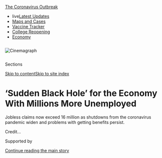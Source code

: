 <div id="app">

<div>

<div>

<div>

</div>

<div data-aria-hidden="false">

<div id="site-content" data-role="main">

<div>

<div class="css-1aor85t" style="opacity:0.000000001;z-index:-1;visibility:hidden">

<div class="css-1hqnpie">

<div class="css-epjblv">

<span class="css-17xtcya">[Economy](/section/business/economy)</span><span class="css-x15j1o">|</span><span class="css-fwqvlz">‘Sudden
Black Hole’ for the Economy With Millions More
Unemployed</span>

</div>

<div class="css-k008qs">

<div class="css-1iwv8en">

<span class="css-18z7m18"></span>

<div>

</div>

</div>

<span class="css-1n6z4y">https://nyti.ms/2x6yprJ</span>

<div class="css-1705lsu">

<div class="css-4xjgmj">

<div class="css-4skfbu" data-role="toolbar" data-aria-label="Social Media Share buttons, Save button, and Comments Panel with current comment count" data-testid="share-tools">

  - 
  - 
  - 
  - 
    
    <div class="css-6n7j50">
    
    </div>

  - 
  - 

</div>

</div>

</div>

</div>

</div>

</div>

<div id="NYT_TOP_BANNER_REGION" class="css-11qgg8s">

<div>

<div id="styln-prism-menu-1592847958612" class="section interactive-content interactive-size-medium css-1du2ztb">

<div class="css-17ih8de interactive-body">

<div id="scroll-container" class="css-1gj85ro">

[<span class="styln-title-wrap"><span class="css-1pje3qr">The
Coronavirus</span><span class="css-1pje3qr">
Outbreak</span></span>](https://www.nytimes3xbfgragh.onion/news-event/coronavirus?action=click&pgtype=Article&state=default&region=TOP_BANNER&context=storylines_menu)

  - <span class="css-kqxiym" data-emphasize="true">live</span>[Latest
    Updates](https://www.nytimes3xbfgragh.onion/2020/08/04/world/coronavirus-covid-19.html?action=click&pgtype=Article&state=default&region=TOP_BANNER&context=storylines_menu)
  - [Maps and
    Cases](https://www.nytimes3xbfgragh.onion/interactive/2020/us/coronavirus-us-cases.html?action=click&pgtype=Article&state=default&region=TOP_BANNER&context=storylines_menu)
  - [Vaccine
    Tracker](https://www.nytimes3xbfgragh.onion/interactive/2020/science/coronavirus-vaccine-tracker.html?action=click&pgtype=Article&state=default&region=TOP_BANNER&context=storylines_menu)
  - [College
    Reopening](https://www.nytimes3xbfgragh.onion/2020/08/02/us/covid-college-reopening.html?action=click&pgtype=Article&state=default&region=TOP_BANNER&context=storylines_menu)
  - [Economy](https://www.nytimes3xbfgragh.onion/live/2020/08/03/business/stock-market-today-coronavirus?action=click&pgtype=Article&state=default&region=TOP_BANNER&context=storylines_menu)

</div>

</div>

</div>

</div>

</div>

<div id="fullBleedHeaderContent">

<div class="css-n4ws9g">

<div class="sizeFull css-pvifa0">

<div class="css-14houu5" style="width:100%;overflow:hidden">

<div class="css-122y91a">

![Cinemagraph](https://static01.graylady3jvrrxbe.onion/images/2020/04/09/business/09virus-jobless6/09virus-jobless6-superJumbo.jpg)

</div>

</div>

</div>

</div>

<div class="css-3z92zw">

<div class="css-6cn7ki">

<div class="NYTAppHideMasthead css-1bcu9v6 e1suatyy0">

<div class="section css-1o1qe8k e1suatyy2">

<div class="css-cu5p7t er09x8g0">

<div class="css-6n7j50">

</div>

<span class="css-1dv1kvn">Sections</span>

[Skip to content](#site-content)[Skip to site index](#site-index)

</div>

<div class="css-10698na e1huz5gh0">

</div>

</div>

</div>

<div class="css-3kdwtz ehdk2mb0">

# ‘Sudden Black Hole’ for the Economy With Millions More Unemployed

</div>

Jobless claims now exceed 16 million as shutdowns from the coronavirus
pandemic widen and problems with getting benefits
persist.

</div>

</div>

<div class="css-nwzfg5 e1gnum310">

<span class="css-1f9pvn2 economy"></span><span class="css-cnj6d5 e1z0qqy90" itemprop="copyrightHolder"><span class="css-1ly73wi e1tej78p0">Credit...</span><span><span></span></span></span>

</div>

<div id="sponsor-wrapper" class="css-1hyfx7x">

<div id="sponsor-slug" class="css-19vbshk">

Supported by

</div>

[Continue reading the main
story](#after-sponsor)

<div id="sponsor" class="ad sponsor-wrapper" style="text-align:center;height:100%;display:block">

</div>

<div id="after-sponsor">

</div>

</div>

<div class="css-1wx1auc e1gnum311">

<div class="css-18e8msd">

<div class="css-pdw9fk epjyd6m0">

<div class="css-1txwxcy ey68jwv0" data-aria-hidden="true">

[![Patricia
Cohen](https://static01.graylady3jvrrxbe.onion/images/2018/02/16/multimedia/author-patricia-cohen/author-patricia-cohen-thumbLarge.jpg
"Patricia Cohen")](https://www.nytimes3xbfgragh.onion/by/patricia-cohen)[![Tiffany
Hsu](https://static01.graylady3jvrrxbe.onion/images/2018/12/06/multimedia/author-tiffany-hsu/author-tiffany-hsu-thumbLarge.png
"Tiffany Hsu")](https://www.nytimes3xbfgragh.onion/by/tiffany-hsu)

</div>

<div class="css-1baulvz">

By [<span class="css-1baulvz" itemprop="name">Patricia
Cohen</span>](https://www.nytimes3xbfgragh.onion/by/patricia-cohen) and
[<span class="css-1baulvz last-byline" itemprop="name">Tiffany
Hsu</span>](https://www.nytimes3xbfgragh.onion/by/tiffany-hsu)

</div>

</div>

  - 
    
    <div class="css-ld3wwf e16638kd2">
    
    Published April 9, 2020Updated May 28,
    2020
    
    </div>

  - 
    
    <div class="css-4xjgmj">
    
    <div class="css-pvvomx" data-role="toolbar" data-aria-label="Social Media Share buttons, Save button, and Comments Panel with current comment count" data-testid="share-tools">
    
      - 
      - 
      - 
      - 
        
        <div class="css-6n7j50">
        
        </div>
    
      - 
      - 
    
    </div>
    
    </div>

</div>

</div>

</div>

<div class="section meteredContent css-1r7ky0e" name="articleBody" itemprop="articleBody">

<div class="css-1fanzo5 StoryBodyCompanionColumn">

<div class="css-53u6y8">

With the coronavirus outbreak shutting businesses in every state, fresh
evidence of the economic devastation was delivered Thursday as a
government report showed that 6.6 million more
[workers](https://www.nytimes3xbfgragh.onion/article/self-employed-workers-unemployment-coronavirus-stimulus-package.html)
had lost their jobs.

The [Labor Department announcement](https://www.dol.gov/ui/data.pdf),
reflecting last week’s filings for [unemployment
benefits](https://www.nytimes3xbfgragh.onion/2020/07/23/business/economy/unemployment-benefits.html),
meant that more than 16 million people had been put out of work in just
three weeks, an unheard-of figure. Two years of job losses from the last
recession produced barely half that total.

Many economists say the actual job losses so far are almost certainly
greater, and there is wide agreement that they will continue to mount.

It’s as if “the economy as a whole has fallen into some sudden black
hole,” said Kathy Bostjancic, chief U.S. financial economist at Oxford
Economics.

</div>

</div>

<div class="css-1fanzo5 StoryBodyCompanionColumn">

<div class="css-53u6y8">

The Federal Reserve [redoubled its
effort](https://www.nytimes3xbfgragh.onion/2020/03/15/business/economy/federal-reserve-coronavirus.html)
to break that fall on Thursday with an ambitious plan to help companies
and state and local governments gain access to funding. The Fed said its
new and expanded programs could pump $2.3 trillion into the economy.

The central bank’s intervention was welcomed in financial markets, with
the S\&P 500 stock index ending the day with a gain of almost 1.5
percent.

But additional relief from Washington [hit a Senate
roadblock](https://www.nytimes3xbfgragh.onion/2020/04/09/us/politics/congress-coronavirus-small-businesses.html)
over what to include. Republicans have proposed $250 billion to
replenish a loan program for distressed small businesses, while
Democrats want $250 billion more to assist hospitals and state and local
governments dealing with coronavirus-related expenses and revenue
shortfalls.

What it will take to stabilize the economy is no more than guesswork,
many analysts say. The purposeful and sudden halt in economic activity
has no precedent, and no one knows when the restrictions on movement and
commerce enacted to slow infections will be
lifted.

</div>

</div>

<div id="weekly-jobless-claims" class="section interactive-content interactive-size-scoop css-1fwl6kh" data-id="100000007079534">

<div class="css-17ih8de interactive-body" data-sourceid="100000007079534">

<div id="g-jobless-claims-box" class="ai2html">

<div id="g-jobless-claims-335" class="g-artboard" style="max-width: 335px;max-height: 458px" data-aspect-ratio="0.731" data-min-width="0" data-max-width="599">

<div style="padding: 0 0 136.7656% 0;">

</div>

![](data:image/gif;base64,R0lGODlhCgAKAIAAAB8fHwAAACH5BAEAAAAALAAAAAAKAAoAAAIIhI+py+0PYysAOw==)

<div id="g-ai0-1" class="g-graphic g-aiAbs g-aiPointText" style="top:9.8757%;margin-top:-7.2px;right:97.612%;width:29px;">

6

</div>

<div id="g-ai0-2" class="g-graphic g-aiAbs g-aiPointText" style="top:9.8757%;margin-top:-7.2px;left:2.7869%;width:58px;">

million

</div>

<div id="g-ai0-3" class="g-graphic g-aiAbs g-aiPointText" style="top:21.7963%;margin-top:-7.9px;right:7.3489%;width:135px;">

16,780,000

</div>

<div id="g-ai0-4" class="g-graphic g-aiAbs g-aiPointText" style="top:23.4079%;margin-top:-7.2px;right:97.612%;width:29px;">

5

</div>

<div id="g-ai0-5" class="g-graphic g-aiAbs g-aiPointText" style="top:28.8645%;margin-top:-16.2px;right:7.2839%;width:132px;">

Claims were filed in

the last three
weeks

</div>

<div id="g-ai0-6" class="g-graphic g-aiAbs g-aiPointText" style="top:37.1584%;margin-top:-7.2px;right:97.612%;width:29px;">

4

</div>

<div id="g-ai0-7" class="g-graphic g-aiAbs g-aiPointText" style="top:44.4739%;margin-top:-7.8px;left:22.8468%;width:237px;">

Initial jobless claims, per
week

</div>

<div id="g-ai0-8" class="g-graphic g-aiAbs g-aiPointText" style="top:48.0715%;margin-top:-8.2px;left:22.8468%;width:131px;">

Seasonally
adjusted

</div>

<div id="g-ai0-9" class="g-graphic g-aiAbs g-aiPointText" style="top:50.6907%;margin-top:-7.2px;right:97.612%;width:29px;">

3

</div>

<div id="g-ai0-10" class="g-graphic g-aiAbs g-aiPointText" style="top:64.223%;margin-top:-7.2px;right:97.612%;width:29px;">

2

</div>

<div id="g-ai0-11" class="g-graphic g-aiAbs g-aiPointText" style="top:73.39%;margin-top:-8.2px;left:30.8404%;margin-left:-44px;width:88px;">

RECESSION

</div>

<div id="g-ai0-12" class="g-graphic g-aiAbs g-aiPointText" style="top:77.9735%;margin-top:-7.2px;right:97.612%;width:29px;">

1

</div>

<div id="g-ai0-13" class="g-graphic g-aiAbs g-aiPointText" style="top:91.5057%;margin-top:-7.2px;right:97.612%;width:29px;">

0

</div>

<div id="g-ai0-14" class="g-graphic g-aiAbs g-aiPointText" style="top:97.5079%;margin-top:-7.7px;left:6.8825%;margin-left:-20px;width:40px;">

’04

</div>

<div id="g-ai0-15" class="g-graphic g-aiAbs g-aiPointText" style="top:97.5079%;margin-top:-7.7px;left:29.1731%;margin-left:-20px;width:40px;">

’08

</div>

<div id="g-ai0-16" class="g-graphic g-aiAbs g-aiPointText" style="top:97.5079%;margin-top:-7.7px;left:35.7548%;margin-left:-20px;width:40px;">

’09

</div>

<div id="g-ai0-17" class="g-graphic g-aiAbs g-aiPointText" style="top:97.5079%;margin-top:-7.7px;left:52.596%;margin-left:-19.5px;width:39px;">

’12

</div>

<div id="g-ai0-18" class="g-graphic g-aiAbs g-aiPointText" style="top:97.5079%;margin-top:-7.7px;left:75.4241%;margin-left:-19.5px;width:39px;">

’16

</div>

<div id="g-ai0-19" class="g-graphic g-aiAbs g-aiPointText" style="top:97.5079%;margin-top:-7.7px;left:96.8661%;margin-left:-20px;width:40px;">

’20

</div>

</div>

<div id="g-jobless-claims-600" class="g-artboard" style="width:600px; height:458.164854781364px;" data-aspect-ratio="1.31" data-min-width="600" data-max-width="719">

<div style="">

</div>

![](data:image/gif;base64,R0lGODlhCgAKAIAAAB8fHwAAACH5BAEAAAAALAAAAAAKAAoAAAIIhI+py+0PYysAOw==)

<div id="g-ai1-1" class="g-graphic g-aiAbs g-aiPointText" style="top:9.8757%;margin-top:-7.2px;right:98.7383%;width:29px;">

6

</div>

<div id="g-ai1-2" class="g-graphic g-aiAbs g-aiPointText" style="top:9.8757%;margin-top:-7.2px;left:1.6111%;width:58px;">

million

</div>

<div id="g-ai1-3" class="g-graphic g-aiAbs g-aiPointText" style="top:21.5852%;margin-top:-7.9px;right:6.6675%;width:145px;">

16,780,000

</div>

<div id="g-ai1-4" class="g-graphic g-aiAbs g-aiPointText" style="top:23.6262%;margin-top:-7.2px;right:98.7383%;width:29px;">

5

</div>

<div id="g-ai1-5" class="g-graphic g-aiAbs g-aiPointText" style="top:28.6462%;margin-top:-14.2px;right:6.5877%;width:132px;">

Claims were filed in

the last three
weeks

</div>

<div id="g-ai1-6" class="g-graphic g-aiAbs g-aiPointText" style="top:37.3767%;margin-top:-7.2px;right:98.7383%;width:29px;">

4

</div>

<div id="g-ai1-7" class="g-graphic g-aiAbs g-aiPointText" style="top:50.909%;margin-top:-7.2px;right:98.7383%;width:29px;">

3

</div>

<div id="g-ai1-8" class="g-graphic g-aiAbs g-aiPointText" style="top:59.6395%;margin-top:-8.2px;left:30.1638%;margin-left:-44px;width:88px;">

RECESSION

</div>

<div id="g-ai1-9" class="g-graphic g-aiAbs g-aiPointText" style="top:64.6595%;margin-top:-7.2px;right:98.7383%;width:29px;">

2

</div>

<div id="g-ai1-10" class="g-graphic g-aiAbs g-aiPointText" style="top:71.5384%;margin-top:-7.8px;left:36.9664%;width:237px;">

Initial jobless claims, per
week

</div>

<div id="g-ai1-11" class="g-graphic g-aiAbs g-aiPointText" style="top:75.3543%;margin-top:-7.2px;left:36.9664%;width:131px;">

Seasonally
adjusted

</div>

<div id="g-ai1-12" class="g-graphic g-aiAbs g-aiPointText" style="top:78.41%;margin-top:-7.2px;right:98.7383%;width:29px;">

1

</div>

<div id="g-ai1-13" class="g-graphic g-aiAbs g-aiPointText" style="top:91.9422%;margin-top:-7.2px;right:98.7383%;width:29px;">

0

</div>

<div id="g-ai1-14" class="g-graphic g-aiAbs g-aiPointText" style="top:97.4056%;margin-top:-7.3px;left:5.6035%;margin-left:-20px;width:40px;">

’04

</div>

<div id="g-ai1-15" class="g-graphic g-aiAbs g-aiPointText" style="top:97.4056%;margin-top:-7.3px;left:29.0319%;margin-left:-20px;width:40px;">

’08

</div>

<div id="g-ai1-16" class="g-graphic g-aiAbs g-aiPointText" style="top:97.4056%;margin-top:-7.3px;left:34.861%;margin-left:-20px;width:40px;">

’09

</div>

<div id="g-ai1-17" class="g-graphic g-aiAbs g-aiPointText" style="top:97.6237%;margin-top:-7.3px;left:52.4312%;margin-left:-19.5px;width:39px;">

’12

</div>

<div id="g-ai1-18" class="g-graphic g-aiAbs g-aiPointText" style="top:97.6237%;margin-top:-7.3px;left:75.8035%;margin-left:-19.5px;width:39px;">

’16

</div>

<div id="g-ai1-19" class="g-graphic g-aiAbs g-aiPointText" style="top:97.8421%;margin-top:-7.3px;left:98.0656%;margin-left:-20px;width:40px;">

’20

</div>

</div>

<div id="g-jobless-claims-720" class="g-artboard" style="width:720px; height:458.164854781364px;" data-aspect-ratio="1.571" data-min-width="720" data-max-width="1049">

<div style="">

</div>

![](data:image/gif;base64,R0lGODlhCgAKAIAAAB8fHwAAACH5BAEAAAAALAAAAAAKAAoAAAIIhI+py+0PYysAOw==)

<div id="g-ai2-1" class="g-graphic g-aiAbs g-aiPointText" style="top:8.926%;margin-top:-7.9px;right:5.619%;width:145px;">

16,780,000

</div>

<div id="g-ai2-2" class="g-graphic g-aiAbs g-aiPointText" style="top:10.0939%;margin-top:-7.2px;right:98.6708%;width:29px;">

6

</div>

<div id="g-ai2-3" class="g-graphic g-aiAbs g-aiPointText" style="top:10.0939%;margin-top:-7.2px;left:1.6725%;width:58px;">

million

</div>

<div id="g-ai2-4" class="g-graphic g-aiAbs g-aiPointText" style="top:15.7729%;margin-top:-15.3px;right:5.6129%;width:140px;">

Claims were filed in

the last three
weeks

</div>

<div id="g-ai2-5" class="g-graphic g-aiAbs g-aiPointText" style="top:23.6262%;margin-top:-7.2px;right:98.6708%;width:29px;">

5

</div>

<div id="g-ai2-6" class="g-graphic g-aiAbs g-aiPointText" style="top:37.0602%;margin-top:-7.8px;left:39.0016%;width:264px;">

Initial jobless claims, per
week

</div>

<div id="g-ai2-7" class="g-graphic g-aiAbs g-aiPointText" style="top:37.3767%;margin-top:-7.2px;right:98.6708%;width:29px;">

4

</div>

<div id="g-ai2-8" class="g-graphic g-aiAbs g-aiPointText" style="top:41.8552%;margin-top:-7.8px;left:39.0016%;width:139px;">

Seasonally
adjusted

</div>

<div id="g-ai2-9" class="g-graphic g-aiAbs g-aiPointText" style="top:50.909%;margin-top:-7.2px;right:98.6708%;width:29px;">

3

</div>

<div id="g-ai2-10" class="g-graphic g-aiAbs g-aiPointText" style="top:59.6395%;margin-top:-8.2px;left:29.7043%;margin-left:-44px;width:88px;">

RECESSION

</div>

<div id="g-ai2-11" class="g-graphic g-aiAbs g-aiPointText" style="top:64.6595%;margin-top:-7.2px;right:98.6708%;width:29px;">

2

</div>

<div id="g-ai2-12" class="g-graphic g-aiAbs g-aiPointText" style="top:78.41%;margin-top:-7.2px;right:98.6708%;width:29px;">

1

</div>

<div id="g-ai2-13" class="g-graphic g-aiAbs g-aiPointText" style="top:91.9422%;margin-top:-7.2px;right:98.6708%;width:29px;">

0

</div>

<div id="g-ai2-14" class="g-graphic g-aiAbs g-aiPointText" style="top:97.6171%;margin-top:-7.2px;left:4.7544%;margin-left:-20px;width:40px;">

’04

</div>

<div id="g-ai2-15" class="g-graphic g-aiAbs g-aiPointText" style="top:97.6171%;margin-top:-7.2px;left:28.5523%;margin-left:-20px;width:40px;">

’08

</div>

<div id="g-ai2-16" class="g-graphic g-aiAbs g-aiPointText" style="top:97.6171%;margin-top:-7.2px;left:34.4733%;margin-left:-20px;width:40px;">

’09

</div>

<div id="g-ai2-17" class="g-graphic g-aiAbs g-aiPointText" style="top:97.6171%;margin-top:-7.2px;left:52.326%;margin-left:-19.5px;width:39px;">

’12

</div>

<div id="g-ai2-18" class="g-graphic g-aiAbs g-aiPointText" style="top:97.6171%;margin-top:-7.2px;left:76.0669%;margin-left:-19.5px;width:39px;">

’16

</div>

<div id="g-ai2-19" class="g-graphic g-aiAbs g-aiPointText" style="top:97.6171%;margin-top:-7.2px;left:98.3362%;margin-left:-20px;width:40px;">

’20

</div>

</div>

<div id="g-jobless-claims-1050" class="g-artboard" style="width:1050px; height:458.164854781364px;" data-aspect-ratio="2.292" data-min-width="1050">

<div style="">

</div>

![](data:image/gif;base64,R0lGODlhCgAKAIAAAB8fHwAAACH5BAEAAAAALAAAAAAKAAoAAAIIhI+py+0PYysAOw==)

<div id="g-ai3-1" class="g-graphic g-aiAbs g-aiPointText" style="top:8.2713%;margin-top:-7.9px;right:6.5458%;width:145px;">

16,780,000

</div>

<div id="g-ai3-2" class="g-graphic g-aiAbs g-aiPointText" style="top:9.6574%;margin-top:-7.2px;right:99.0475%;width:29px;">

6

</div>

<div id="g-ai3-3" class="g-graphic g-aiAbs g-aiPointText" style="top:9.6574%;margin-top:-7.2px;left:1.2771%;width:58px;">

million

</div>

<div id="g-ai3-4" class="g-graphic g-aiAbs g-aiPointText" style="top:15.5546%;margin-top:-16.3px;right:6.5416%;width:140px;">

Claims were filed in

the last three
weeks

</div>

<div id="g-ai3-5" class="g-graphic g-aiAbs g-aiPointText" style="top:23.1896%;margin-top:-7.2px;right:99.0475%;width:29px;">

5

</div>

<div id="g-ai3-6" class="g-graphic g-aiAbs g-aiPointText" style="top:36.9402%;margin-top:-7.2px;right:99.0475%;width:29px;">

4

</div>

<div id="g-ai3-7" class="g-graphic g-aiAbs g-aiPointText" style="top:50.4725%;margin-top:-7.2px;right:99.0475%;width:29px;">

3

</div>

<div id="g-ai3-8" class="g-graphic g-aiAbs g-aiPointText" style="top:59.6395%;margin-top:-8.2px;left:29.5922%;margin-left:-44px;width:88px;">

RECESSION

</div>

<div id="g-ai3-9" class="g-graphic g-aiAbs g-aiPointText" style="top:64.223%;margin-top:-7.2px;right:99.0475%;width:29px;">

2

</div>

<div id="g-ai3-10" class="g-graphic g-aiAbs g-aiPointText" style="top:71.3201%;margin-top:-7.8px;left:50.2292%;width:237px;">

Initial jobless claims, per
week

</div>

<div id="g-ai3-11" class="g-graphic g-aiAbs g-aiPointText" style="top:75.5768%;margin-top:-8.3px;left:50.2292%;width:139px;">

Seasonally
adjusted

</div>

<div id="g-ai3-12" class="g-graphic g-aiAbs g-aiPointText" style="top:77.9735%;margin-top:-7.2px;right:99.0475%;width:29px;">

1

</div>

<div id="g-ai3-13" class="g-graphic g-aiAbs g-aiPointText" style="top:91.5057%;margin-top:-7.2px;right:99.0475%;width:29px;">

0

</div>

<div id="g-ai3-14" class="g-graphic g-aiAbs g-aiPointText" style="top:97.0714%;margin-top:-7.7px;left:4.619%;margin-left:-20px;width:40px;">

’04

</div>

<div id="g-ai3-15" class="g-graphic g-aiAbs g-aiPointText" style="top:97.0714%;margin-top:-7.7px;left:28.4308%;margin-left:-20px;width:40px;">

’08

</div>

<div id="g-ai3-16" class="g-graphic g-aiAbs g-aiPointText" style="top:97.0714%;margin-top:-7.7px;left:34.3552%;margin-left:-20px;width:40px;">

’09

</div>

<div id="g-ai3-17" class="g-graphic g-aiAbs g-aiPointText" style="top:97.0714%;margin-top:-7.7px;left:52.2259%;margin-left:-19.5px;width:39px;">

’12

</div>

<div id="g-ai3-18" class="g-graphic g-aiAbs g-aiPointText" style="top:97.0714%;margin-top:-7.7px;left:75.9808%;margin-left:-19.5px;width:39px;">

’16

</div>

<div id="g-ai3-19" class="g-graphic g-aiAbs g-aiPointText" style="top:97.0714%;margin-top:-7.7px;left:98.2553%;margin-left:-20px;width:40px;">

’20

</div>

</div>

</div>

</div>

Source: Department of Labor

By The New York Times

</div>

<div class="css-1fanzo5 StoryBodyCompanionColumn">

<div class="css-53u6y8">

Several economists expect that by the end of the month, more than 20
million people will have been thrown out of work, pushing the
[unemployment
rate](https://www.nytimes3xbfgragh.onion/2020/04/16/business/economy/unemployment-numbers-coronavirus.html)
toward 15 percent. In February, it was 3.5 percent, a result of [113
straight months of job
growth](https://www.nytimes3xbfgragh.onion/2020/04/03/business/economy/coronavirus-jobs-report.html).

</div>

</div>

<div class="css-1fanzo5 StoryBodyCompanionColumn">

<div class="css-53u6y8">

The country’s gross domestic product, the broadest measure of the goods
and services produced, could fall this quarter at an annual rate of as
much as 35 percent from the preceding three
months.

<div id="NYT_MAIN_CONTENT_1_REGION" class="css-9tf9ac">

<div>

<div id="styln-covid-updates-markets" class="section interactive-content interactive-size-medium css-1ftcdic">

<div class="css-17ih8de interactive-body">

<div id="styln-briefing-block">

<div class="briefing-block-header-section">

# [Latest Updates: Economy](https://www.nytimes3xbfgragh.onion/live/2020/08/03/business/stock-market-today-coronavirus?action=click&pgtype=Article&state=default&region=MAIN_CONTENT_1&context=storylines_live_updates)

</div>

<div class="briefing-block-lb-items">

<div class="briefing-block-update-time">

[13h
ago](https://www.nytimes3xbfgragh.onion/live/2020/08/03/business/stock-market-today-coronavirus?action=click&pgtype=Article&state=default&region=MAIN_CONTENT_1&context=storylines_live_updates#the-chicago-fed-president-says-its-up-to-congress-to-save-the-economy)

</div>

<div>

[The Chicago Fed president says it’s up to Congress to save the
economy.](https://www.nytimes3xbfgragh.onion/live/2020/08/03/business/stock-market-today-coronavirus?action=click&pgtype=Article&state=default&region=MAIN_CONTENT_1&context=storylines_live_updates#the-chicago-fed-president-says-its-up-to-congress-to-save-the-economy)

</div>

<div class="briefing-block-update-time">

[14h
ago](https://www.nytimes3xbfgragh.onion/live/2020/08/03/business/stock-market-today-coronavirus?action=click&pgtype=Article&state=default&region=MAIN_CONTENT_1&context=storylines_live_updates#faa-says-boeing-has-effectively-mitigated-defects-in-the-737-max)

</div>

<div>

[F.A.A. says Boeing has ‘effectively mitigated’ defects in the 737
Max.](https://www.nytimes3xbfgragh.onion/live/2020/08/03/business/stock-market-today-coronavirus?action=click&pgtype=Article&state=default&region=MAIN_CONTENT_1&context=storylines_live_updates#faa-says-boeing-has-effectively-mitigated-defects-in-the-737-max)

</div>

<div class="briefing-block-update-time">

[16h
ago](https://www.nytimes3xbfgragh.onion/live/2020/08/03/business/stock-market-today-coronavirus?action=click&pgtype=Article&state=default&region=MAIN_CONTENT_1&context=storylines_live_updates#small-businesses-got-emergency-loans-but-not-what-they-expected)

</div>

<div>

[Small businesses got emergency loans, but not what they
expected.](https://www.nytimes3xbfgragh.onion/live/2020/08/03/business/stock-market-today-coronavirus?action=click&pgtype=Article&state=default&region=MAIN_CONTENT_1&context=storylines_live_updates#small-businesses-got-emergency-loans-but-not-what-they-expected)

</div>

</div>

<div class="briefing-block-footer">

<div class="briefing-block-footer-meta">

[See more
updates](https://www.nytimes3xbfgragh.onion/live/2020/08/03/business/stock-market-today-coronavirus?action=click&pgtype=Article&state=default&region=MAIN_CONTENT_1&context=storylines_live_updates)

</div>

<div class="briefing-block-briefinglinks">

<span>More live coverage:</span>
[Global](https://www.nytimes3xbfgragh.onion/2020/08/04/world/coronavirus-covid-19.html?action=click&pgtype=Article&state=default&region=MAIN_CONTENT_1&context=storylines_live_updates)

</div>

</div>

</div>

</div>

</div>

</div>

</div>

It is clear that this quarter will be “really terrible,” Ms. Bostjancic
said. “We just don’t know the degree of terribleness.”

Despite feverish efforts in many states to expand staffing and upgrade
technological capacity,
[unemployment](https://www.nytimes3xbfgragh.onion/2020/04/16/us/california-unemployment-edd-coronavirus.html)
offices have been vastly overpowered by demand. Applicants in several of
the hardest-hit places, like New York and California, say they’ve made
dozens of attempts — even hundreds — to get through online or by
telephone. Some have still not succeeded.

Kendall Clark, an information technology recruiter in The Woodlands,
Texas, said she had not managed to file despite more than 1,200
attempts, some at 1 a.m.

“I’m stuck, I’m frustrated, and I don’t really know where to go from
here,” said Ms. Clark, who lives with her husband and two sons. “The
plan is that we don’t pay some bills, but pay the mortgage so we don’t
lose the house.”

</div>

</div>

<div class="css-79elbk" data-testid="photoviewer-wrapper">

<div class="css-z3e15g" data-testid="photoviewer-wrapper-hidden">

</div>

<div class="css-1a48zt4 ehw59r15" data-testid="photoviewer-children">

![<span class="css-16f3y1r e13ogyst0" data-aria-hidden="true">Kendall
Clark has struggled to file for unemployment despite hundreds of
attempts.</span><span class="css-cnj6d5 e1z0qqy90" itemprop="copyrightHolder"><span class="css-1ly73wi e1tej78p0">Credit...</span><span>Brandon
Thibodeaux for The New York
Times</span></span>](https://static01.graylady3jvrrxbe.onion/images/2020/04/09/business/09virus-jobless1/09virus-jobless1-articleLarge.jpg?quality=75&auto=webp&disable=upscale)

</div>

</div>

<div class="css-1fanzo5 StoryBodyCompanionColumn">

<div class="css-53u6y8">

Although [each state
sets](https://oui.doleta.gov/unemploy/pdf/uilawcompar/2019/complete.pdf)
the level and duration of its unemployment benefits, the federal $2
trillion emergency relief act passed two weeks ago expanded the program,
widening eligibility and extending the period for compensation.

Those payments will be crucial in helping families survive the crisis,
said [Robert G.
Valletta](https://www.frbsf.org/economic-research/economists/robert-valletta/),
senior vice president and associate director of research at the Federal
Reserve Bank of San Francisco.

“It’s exactly the kind of bridge that we need to make sure people are
able to maintain some level of household stability and come out of this
without complete devastation,” he said. Once the epidemic recedes, the
hope is that many laid-off workers will be rehired.

Even with a check from the government, though, covering bills can be a
struggle.

Lyn Douglass and her husband, William Hickey, who live in the Los
Angeles neighborhood of North Hollywood, are feeling the pinch, even
though California has relatively generous unemployment benefits.

Mr. Hickey, 40, who worked at an events planning company for the past 14
years, was furloughed at the end of March and has no idea when he will
get his job back. “I’m in a bit of a limbo state right now,” he said.
“It’s terrifying.”

Ms. Douglass, a casting producer and a wedding videographer, said her
work started to dry up a few weeks earlier. Now nearly all of her spring
gigs have been canceled.

They filed unemployment claims and have started receiving benefits, but
said they had lost 75 percent of their average income. The state’s
benefits can replace 60 to 70 percent of wages up to a maximum of $450,
but, Ms. Douglass said, “it’s gotten to be so financially dire, I’m
going to have to sell some of my cameras to pay
rent.”

</div>

</div>

<div class="css-79elbk" data-testid="photoviewer-wrapper">

<div class="css-z3e15g" data-testid="photoviewer-wrapper-hidden">

</div>

<div class="css-1a48zt4 ehw59r15" data-testid="photoviewer-children">

<div class="css-1xdhyk6 erfvjey0">

<span class="css-1ly73wi e1tej78p0">Image</span>

<div class="css-zjzyr8">

<div data-testid="lazyimage-container" style="height:257.77777777777777px">

</div>

</div>

</div>

<span class="css-16f3y1r e13ogyst0" data-aria-hidden="true">Lyn Douglass
and William Hickey said that even with unemployment benefits they had
lost 75 percent of their average
income.</span><span class="css-cnj6d5 e1z0qqy90" itemprop="copyrightHolder"><span class="css-1ly73wi e1tej78p0">Credit...</span><span>Patrick
T. Fallon for The New York Times</span></span>

</div>

</div>

<div class="css-1fanzo5 StoryBodyCompanionColumn">

<div class="css-53u6y8">

The couple spent a day calling creditors asking for more lenient payment
terms on their Target card, their cable bill and other expenses. Most
were understanding, they said.

“We have to prioritize what we’re purchasing — our cat food, our own
food,” Ms. Douglass, 40, said. “We would usually rent a movie on Vudu,
but now that’s out the window. Every dime is important to us.”

More than 925,000 new claims were filed in California alone last week.
New York, Michigan, Florida, Georgia and Texas also saw big jumps in the
number of new applicants. Although the national figures are seasonally
adjusted, the state totals are not.

Getting money immediately into the hands of people who need it not only
helps households buy groceries and pay rent during an acute crisis but
also aids in the economy’s recovery.

“That helps to keep establishments open and running,” said Cathy
Barrera, founding economist of the Prysm Group, and that could help
prevent a short, sharp shock from turning into a prolonged slump after
the epidemic ebbs.

The government’s relief package — which includes low-interest loans and
grants for businesses, ready cash for individuals and expanded
unemployment insurance — was enacted with that goal in mind.

</div>

</div>

<div class="css-1fanzo5 StoryBodyCompanionColumn">

<div class="css-53u6y8">

Individuals should soon start receiving $1,200 emergency assistance
checks. But Ms. Barrera worries that the expanded unemployment benefits
won’t come through rapidly enough.

“I am concerned that the way this relief has been channeled through the
existing unemployment insurance system — which can be difficult to
access in an expedient way — can be causing us some problems,” she said.

Several states, including Connecticut, have [warned that checks could be
delayed](https://www.stamfordadvocate.com/business/article/CT-governor-cites-5-week-DOL-delay-for-15169776.php)
up to five weeks because of the deluge. Others, like Florida, start
benefits only when a claim is filed, regardless of the difficulties that
applicants have had.

The new Pandemic Unemployment Assistance, for example, allows workers
who don’t normally qualify — like independent contractors, part-timers
and recent hires — to receive weekly benefits.

But [like many
others](https://www.nytimes3xbfgragh.onion/2020/04/08/business/economy/coronavirus-gig-unemployment.html),
Kandy Thomas, a self-employed dog trainer and animal caregiver in Salt
Lake City, found barriers to collecting. The state website she checked
said that “these benefits are not yet available as we are awaiting
further guidance from the U.S. Department of Labor on the process for
implementing these
programs.”

</div>

</div>

<div class="css-79elbk" data-testid="photoviewer-wrapper">

<div class="css-z3e15g" data-testid="photoviewer-wrapper-hidden">

</div>

<div class="css-1a48zt4 ehw59r15" data-testid="photoviewer-children">

<div class="css-1xdhyk6 erfvjey0">

<span class="css-1ly73wi e1tej78p0">Image</span>

<div class="css-zjzyr8">

<div data-testid="lazyimage-container" style="height:257.77777777777777px">

</div>

</div>

</div>

<span class="css-16f3y1r e13ogyst0" data-aria-hidden="true">“This is the
first time in 20 years I’ve had to worry,” said Kandy Thomas, who runs a
dog-training
business.</span><span class="css-cnj6d5 e1z0qqy90" itemprop="copyrightHolder"><span class="css-1ly73wi e1tej78p0">Credit...</span><span>Lindsay
D'Addato for The New York Times</span></span>

</div>

</div>

<div class="css-1fanzo5 StoryBodyCompanionColumn">

<div class="css-53u6y8">

“There’s nothing for someone like me,” Ms. Thomas said. “As soon as you
say you’re self-employed, you’re done.”

</div>

</div>

<div class="css-1fanzo5 StoryBodyCompanionColumn">

<div class="css-53u6y8">

Ms. Thomas, who lives with three rescue dogs and has five chickens, said
she usually earned $5,000 to $6,000 a month and sometimes as much as
$10,000. She was booked solid during the spring and had to turn some
clients away, she said, but over three days last month, everyone
canceled. She has no money coming in now.

“This is the first time in 20 years I’ve had to worry,” she said. “I was
like, oh, my God, my whole world’s falling apart. The first week, I was
a mess. I was so depressed, so sickened. But you can’t worry about what
you can’t control. I’m strong, and I always have been.”

Normally, [most states offer roughly half of a worker’s previous
wage](https://www.cbpp.org/research/economy/policy-basics-how-many-weeks-of-unemployment-compensation-are-available)
for up to 26 weeks of unemployment, but the benefits can [vary widely
among
states](https://oui.doleta.gov/unemploy/content/sigpros/2020-2029/January2020.pdf).

At the end of 2019, the average weekly benefit in Mississippi was $215,
and just 9 percent of
[unemployed](https://www.nytimes3xbfgragh.onion/2020/04/16/business/economy/unemployment-numbers-coronavirus.html)
workers there were eligible to receive any payments, according to a
[Brookings Institution
analysis](https://www.brookings.edu/blog/up-front/2020/04/07/how-does-unemployment-insurance-work-and-how-is-it-changing-during-the-coronavirus-pandemic/).
In Massachusetts, the average weekly benefit was $550, and 57 percent of
jobless workers qualified.

In Florida and North Carolina, benefits last for only 12 weeks.

Under the new federal law, jobless workers will get an additional $600
each week through July. They will also be able to receive benefits for
an additional 13 weeks.

Many states have yet to send out the $600 supplement. New York started
issuing the additional money this week. The Texas Workforce Commission
is working to start the payments by Sunday, a spokesman said. Other
states estimate longer delays.

In Utah, Ms. Thomas said she was not counting on receiving any jobless
benefits, but plans to use the $1,200 stimulus check — when she receives
it — to help cover some bills, including her business and health
insurance.

</div>

</div>

<div class="css-1fanzo5 StoryBodyCompanionColumn">

<div class="css-53u6y8">

“Thank God for my chickens,” she said. “They’ve been giving me eggs when
I can’t find any in the store.”

</div>

</div>

<div>

</div>

</div>

<div>

</div>

<div>

</div>

<div>

</div>

<div>

<div id="bottom-wrapper" class="css-1ede5it">

<div id="bottom-slug" class="css-l9onyx">

Advertisement

</div>

[Continue reading the main
story](#after-bottom)

<div id="bottom" class="ad bottom-wrapper" style="text-align:center;height:100%;display:block;min-height:90px">

</div>

<div id="after-bottom">

</div>

</div>

</div>

</div>

</div>

## Site Index

<div>

</div>

## Site Information Navigation

  - [© <span>2020</span> <span>The New York Times
    Company</span>](https://help.nytimes3xbfgragh.onion/hc/en-us/articles/115014792127-Copyright-notice)

<!-- end list -->

  - [NYTCo](https://www.nytco.com/)
  - [Contact
    Us](https://help.nytimes3xbfgragh.onion/hc/en-us/articles/115015385887-Contact-Us)
  - [Work with us](https://www.nytco.com/careers/)
  - [Advertise](https://nytmediakit.com/)
  - [T Brand Studio](http://www.tbrandstudio.com/)
  - [Your Ad
    Choices](https://www.nytimes3xbfgragh.onion/privacy/cookie-policy#how-do-i-manage-trackers)
  - [Privacy](https://www.nytimes3xbfgragh.onion/privacy)
  - [Terms of
    Service](https://help.nytimes3xbfgragh.onion/hc/en-us/articles/115014893428-Terms-of-service)
  - [Terms of
    Sale](https://help.nytimes3xbfgragh.onion/hc/en-us/articles/115014893968-Terms-of-sale)
  - [Site
    Map](https://spiderbites.nytimes3xbfgragh.onion)
  - [Help](https://help.nytimes3xbfgragh.onion/hc/en-us)
  - [Subscriptions](https://www.nytimes3xbfgragh.onion/subscription?campaignId=37WXW)

</div>

</div>

</div>

</div>
